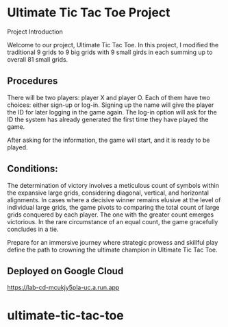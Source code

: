 Ultimate Tic Tac Toe Project
=============
Project Introduction


Welcome to our project, Ultimate Tic Tac Toe. In this project, I modified the traditional 9 grids to 9 big grids with 9 small girds in each summing up to overall 81 small grids. 

Procedures
-----------

There will be two players: player X and player O. Each of them have two choices: either sign-up or log-in. Signing up the name will give the player the ID for later logging in the game again. The log-in option will ask for the ID the system has already generated the first time they have played the game.

After asking for the information, the game will start, and it is ready to be played.

Conditions:
------------

The determination of victory involves a meticulous count of symbols within the expansive large grids, considering diagonal, vertical, and horizontal alignments. In cases where a decisive winner remains elusive at the level of individual large grids, the game pivots to comparing the total count of large grids conquered by each player. The one with the greater count emerges victorious. In the rare circumstance of an equal count, the game gracefully concludes in a tie.

Prepare for an immersive journey where strategic prowess and skillful play define the path to crowning the ultimate champion in Ultimate Tic Tac Toe.


Deployed on Google Cloud
------------------------
https://lab-cd-mcukjy5pla-uc.a.run.app
# ultimate-tic-tac-toe
